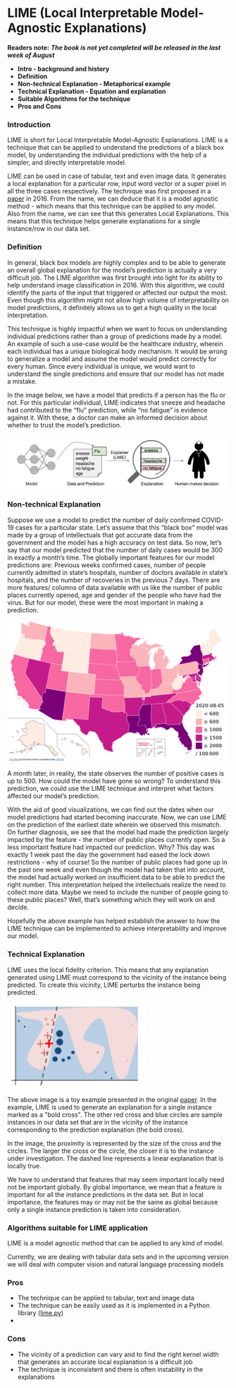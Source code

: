 # LIME \(Local Interpretable Model-Agnostic Explanations\)

**Readers note:** _**The book is not yet completed will be released in the last week of August**_

* **Intro - background and history**
* **Definition**
* **Non-technical Explanation - Metaphorical example**
* **Technical Explanation - Equation and explanation**
* **Suitable Algorithms for the technique**
* **Pros and Cons**

### Introduction

LIME is short for Local Interpretable Model-Agnostic Explanations. LIME is a technique that can be applied to understand the predictions of a black box model, by understanding the individual predictions with the help of a simpler, and directly interpretable model. 

LIME can be used in case of tabular, text and even image data. It generates a local explanation for a particular row, input word vector or a super pixel in all the three cases respectively. The technique was first proposed in a [paper](https://arxiv.org/abs/1602.04938) in 2016. From the name, we can deduce that it is a model agnostic method - which means that this technique can be applied to any model. Also from the name, we can see that this generates Local Explanations. This means that this technique helps generate explanations for a single instance/row in our data set.
 

### Definition

In general, black box models are highly complex and to be able to generate an overall global explanation for the model’s prediction is actually a very difficult job. The LIME algorithm was first brought into light for its ability to help understand image classification in 2016. With this algorithm, we could identify the parts of the input that triggered or affected our output the most. Even though this algorithm might not allow high volume of interpretability on model predictions, it definitely allows us to get a high quality in the local interpretation. 

This technique is highly impactful when we want to focus on understanding individual predictions rather than a group of predictions made by a model. An example of such a use-case would be the healthcare industry, wherein each individual has a unique biological body mechanism. It would be wrong to generalize a model and assume the model would predict correctly for every human. Since every individual is unique, we would want to understand the single predictions and ensure that our model has not made a mistake. 

In the image below, we have a model that predicts if a person has the flu or not. For this particular individual, LIME indicates that sneeze and headache had contributed to the “flu” prediction, while “no fatigue” is evidence against it. With these, a doctor can make an informed decision about whether to trust the model’s prediction.

![LIME highlights the symptoms that led to the prediction](../.gitbook/assets/image%20%2826%29.png)

### Non-technical Explanation

Suppose we use a model to predict the number of daily confirmed COVID-19 cases for a particular state. Let’s assume that this “black box” model was made by a group of intellectuals that got accurate data from the government and the model has a high accuracy on test data. So now, let’s say that our model predicted that the number of daily cases would be 300 in exactly a month’s time. The globally important features for our model predictions are: Previous weeks confirmed cases, number of people currently admitted in state’s hospitals, number of doctors available in state’s hospitals, and the number of recoveries in the previous 7 days. There are more features/ columns of data available with us like the number of public places currently opened, age and gender of the people who have had the virus. But for our model, these were the most important in making a prediction.  


![](../.gitbook/assets/image%20%2828%29.png)

A month later, in reality, the state observes the number of positive cases is up to 500. How could the model have gone so wrong? To understand this prediction, we could use the LIME technique and interpret what factors affected our model’s prediction. 

With the aid of good visualizations, we can find out the dates when our model predictions had started becoming inaccurate. Now, we can use LIME on the prediction of the earliest date wherein we observed this mismatch. On further diagnosis, we see that the model had made the prediction largely impacted by the feature - the  number of public places currently open. So a less important feature had impacted our prediction. Why? This day was exactly 1 week past the day the government had eased the lock down restrictions - why of course! So the number of public places had gone up in the past one week and even though the model had taken that into account, the model had actually worked on insufficient data to be able to predict the right number. This interpretation helped the intellectuals realize the need to collect more data. Maybe we need to include the number of people going to these public places? Well, that’s something which they will work on and decide.

Hopefully the above example has helped establish the answer to how the LIME technique can be implemented to achieve interpretability and improve our model. 

### Technical Explanation

LIME uses the local fidelity criterion. This means that any explanation generated using LIME must correspond to the vicinity of the instance being predicted. To create this vicinity, LIME perturbs the instance being predicted. 

 

![](../.gitbook/assets/image%20%2827%29.png)

The above image is a toy example presented in the original [paper](https://arxiv.org/abs/1602.04938). In the example, LIME is used to generate an explanation for a single instance marked as a "bold cross". The other red cross and blue circles are sample instances in our data set that are in the vicinity of the instance corresponding to the prediction explanation \(the bold cross\). 

In the image, the proximity is represented by the size of the cross and the circles. The larger the cross or the circle, the closer it is to the instance under investigation. The dashed line represents a linear explanation that is locally true. 

We have to understand that features that may seem important locally need not be important globally. By global importance, we mean that a feature is important for all the instance predictions in the data set. But in local importance, the features may or may not be the same as global because only a single instance prediction is taken into consideration.

### Algorithms suitable for LIME application

LIME is a model agnostic method that can be applied to any kind of model.

Currently, we are dealing with tabular data sets and in the upcoming version we will deal with computer vision and natural language processing models

### **Pros** 

* The technique can be applied to tabular, text and image data
* The technique can be easily used as it is implemented in a Python library \([lime.py](https://github.com/marcotcr/lime)\)
* 
### **Cons**

* The vicinity of a prediction can vary and to find the right  kernel width that generates an accurate local explanation is a difficult job
* The technique is inconsistent and there is often instability in the explanations





